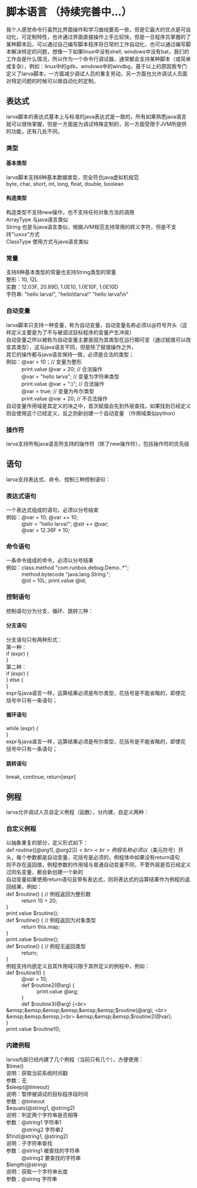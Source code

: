 # 脚本语言 （持续完善中...）
我个人感觉命令行虽然比界面操作和学习曲线要高一些，但是它最大的优点是可自动化，可定制特性，也许通过界面直接操作上手比较快，但是一旦程序员掌握的了某种脚本后，可以通过自己编写脚本程序将日常的工作自动化，也可以通过编写脚本解决特定的问题，想像一下如果linux中没有shell, windows中没有bat，我们的工作会是什么情况，所以作为一个命令行调试器，通常都会支持某种脚本（或简单或复杂），例如：linux中的gdb，windows中的windbg，基于以上的原因我专门定义了larva脚本，一方面减少调试人员的重复劳动，另一方面也允许调试人员面对特定问题的时候可以做自动化的定制。
## 表达式
larva脚本的表达式基本上与标准的java表达式是一致的，所有如果熟悉java语言就可以很快掌握，但是一方面是为调试特殊定制的，另一方面受限于JVM所提供的功能，还有几处不同。
### 类型
#### 基本类型 
larva脚本支持8种基本数据类型，完全符合java虚拟机规范<br>
byte, char, short, int, long, float, double, boolean<br>
#### 构造类型 
构造类型不支持new操作，也不支持任何对象方法的调用<br>
ArrayType 与java语言类似<br>
String 也是与java语言类似，根据JVM规范支持常用的转义字符，但是不支持"\uxxx"方式<br>
ClassType 使用方式与java语言类似<br>
### 常量
支持8种基本类型的常量也支持String类型的常量<br>
整形：10, 12L<br>
实数：12.03F, 20.89D, 1.0E10, 1.0E10F, 1.0E10D<br>
字符串: "hello larva!", "hello\tlarva!" "hello larva!\n"<br>
### 自动变量
larva脚本只支持一种变量，称为自动变量，自动变量名称必须以@符号开头（这样定义主要是为了不与被调试目标程序的变量产生冲突）<br>
自动变量之所以被称为自动变量主要是因为其类型在运行期可变（通过赋值可以改变其类型），这与java语言不同，但是除了赋值操作之外，<br>
其它的操作都与java语言保持一致，必须是合法的类型；<br>
例如：@var = 10；// 变量为整形<br>
&emsp;&emsp;&emsp;print.value @var + 20; // 合法操作<br>
&emsp;&emsp;&emsp;@var = "hello larva"; // 变量为字符串类型<br>
&emsp;&emsp;&emsp;print.value @var + ":)"; // 合法操作<br>
&emsp;&emsp;&emsp;@var = true; // 变量为布尔类型<br>
&emsp;&emsp;&emsp;print.value @var + 20; // 不合法操作<br>
自动变量作用域是其定义的块之中，首次赋值会先到外层查找，如果找到已经定义则会使用这个已经定义，反之则新创建一个自动变量
（作用域类似python）<br>
### 操作符
larva支持所有java语言所支持的操作符（除了new操作符），包括操作符的优先级<br>
## 语句
larva支持表达式、命令、控制三种控制语句：<br>
### 表达式语句
一个表达式组成的语句，必须以分号结束<br>
例如：@var = 10; @var += 10; <br>
&emsp;&emsp;&emsp;@str = "hello larva!"; @str += @var;<br>
&emsp;&emsp;&emsp;@var = 12.36F * 10;<br>
### 命令语句
一条命令组成的命令，必须以分号结果<br>
例如：class.method "com.runbox.debug.Demo..*";<br>
&emsp;&emsp;&emsp;method.bytecode "java.lang.String.<init>";<br>
&emsp;&emsp;&emsp;@id = 10L; print.value @id;<br>
### 控制语句
控制语句分为分支、循环、跳转三种：<br>
#### 分支语句
分支语句只有两种形式：<br>
第一种：<br>
if (expr) {<br>
} <br>
第二种：<br>
if (expr) {<br>
} else {<br>
}<br>
expr与java语言一样，运算结果必须是布尔类型，花括号是不能省略的，即使花括号中只有一条语句；<br>
#### 循环语句
while (expr) {<br>
}<br>
expr与java语言一样，运算结果必须是布尔类型，花括号是不能省略的，即使花括号中只有一条语句；<br>
#### 跳转语句
break, continue, return[expr]<br>
## 例程
larva允许调试人员自定义例程（函数），分内建、自定义两种：<br>
### 自定义例程
以抽象重复的部分，定义形式如下：<br>
def $routine([@arg1[, @arg2]]) {<br>    
}<br>
例程名称必须以$（美元符号）开头，每个参数都是自动变量，花括号是必须的，例程体中如果没有return语句<br>
则不存在返回值，例程参数的作用域与普通自动变量不同，不管外层是否已经定义过同名变量，都会新创建一个新的<br>
自动变量如果使用return语句且带有表达式，则将表达式的运算结果作为例程的返回结果，例如：<br>
def $routine() {  // 例程返回为整形数 <br>
&emsp;&emsp;&emsp;return 10 + 20;<br>
}<br>
print.value $routine();<br>
def $routine() { // 例程返回为对象类型<br>
&emsp;&emsp;&emsp;return this.map;<br>
}<br>
print.value $routine();<br>
def $routine() { // 例程无返回类型<br>
&emsp;&emsp;&emsp;return;<br>
}<br>
例程支持内嵌定义且其作用域只限于其所定义的例程中，例如：<br>
def $routine1() {<br>
&emsp;&emsp;&emsp;@var = 10;<br>
&emsp;&emsp;&emsp;def $routine2(@arg) {<br>
&emsp;&emsp;&emsp;&emsp;&emsp;&emsp;print.value @arg;<br>
&emsp;&emsp;&emsp;}<br>
&emsp;&emsp;&emsp;def $routine3(@arg) {<br>
&emsp;&emsp;&emsp;&emsp;&emsp;&emsp;$routine(@arg); <br>
&emsp;&emsp;&emsp;}<br>
&emsp;&emsp;&emsp;$routine2(@var);<br>
}<br>
print.value $routine1();<br>
### 内建例程
larva内部已经内建了几个例程（当前只有几个），方便使用：<br>
$time()<br>
说明：获取当前系统时间戳<br>
参数：无<br>
$sleep(@timeout)<br>
说明：暂停被调试的目标程序段时间<br>
参数：@timeout<br>
$equals(@string1, @string2)<br>
说明：判定两个字符串是否相等<br>
参数：@string1 字符串1<br>
&emsp;&emsp;&emsp;@string2 字符串2<br>
$find(@string1, @string2)<br>
说明：子字符串查找<br>
参数：@string1 被查找的字符串<br>
&emsp;&emsp;&emsp;@string2 要查找的字符串<br>
$length(@string)<br>
说明：获取一个字符串长度<br>
参数：@string 字符串<br>
